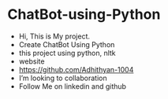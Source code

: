 # ChatBot-using-Python
- Hi, This is My project.
- Create ChatBot Using Python
- this project using python, nltk
- website
- https://github.com/Adhithyan-1004
- I’m looking to collaboration 
- Follow Me on linkedin and github

<!---
Sweety-Vigneshg/Sweety-Vigneshg is a ✨ special ✨ repository because its `README.md` (this file) appears on your GitHub profile.
You can click the Preview link to take a look at your changes.
--->
